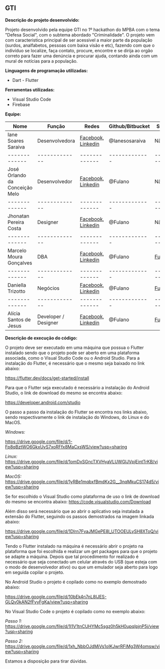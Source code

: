 ## GTI
**Descrição do projeto desenvolvido:** 

Projeto desenvolvido pela equipe GTI no 1º hackathon do MPBA com o tema "Defesa Social", 
com o subtema abordado "Criminalidade". O projeto vem com caracteristica principal de ser acessivel
a maior parte da população (surdos, analfabetos, pessoas com baixa visão e etc), fazendo com que o indivíduo se localize,
faça contato, procure, encontre e se dirija ao orgão correto para fazer uma denúncia e procurar ajuda, contando ainda 
com um mural de notícias para a população.

**Linguagens de programação utilizadas:**
- Dart - Flutter

**Ferramentas utilizadas:**
- Visual Studio Code
- Firebase

**Equipe:**

| Nome | Função | Redes | Github/Bitbucket | Site pessoal |
| ------------- | ------------- | ------------- | ------------- | ------------- | 
|  Iane Soares Saraiva  | Desenvolvedora | [Facebook](https://www.facebook.com/iane.soares.144), [Linkedin](https://www.linkedin.com/in/iane-soares-saraiva-600584196/) | @Ianesosaraiva | Não possui |
| ------------- | ------------- | ------------- | ------------- | ------------- |
|  José Orlando da Conceição Melo  | Desenvolvedor  | [Facebook](https://www.facebook.com/MPBA), [Linkedin](https://br.linkedin.com/pub/MPBA) | @Fulano | Não Possui |
| ------------- | ------------- | ------------- | ------------- | ------------- | 
|  Jhonatan Pereira Costa  | Designer  | [Facebook](https://www.facebook.com/MPBA), [Linkedin](https://br.linkedin.com/pub/MPBA) | @Fulano | Não Possui |
| ------------- | ------------- | ------------- | ------------- | ------------- | 
|  Marcelo Moura Gonçalves  | DBA  | [Facebook](https://www.facebook.com/MPBA), [Linkedin](https://br.linkedin.com/pub/MPBA) | @Fulano | [Fulano.com.br](http://https://mpba.mp.br/) |
| ------------- | ------------- | ------------- | ------------- | ------------- | 
|  Daniella Trizotto | Negócios  | [Facebook](https://www.facebook.com/MPBA), [Linkedin](https://br.linkedin.com/pub/MPBA) | @Fulano | [Fulano.com.br](http://https://mpba.mp.br/) |
| ------------- | ------------- | ------------- | ------------- | ------------- | 
|  Alícia Santos de Jesus  | Developer / Designer  | [Facebook](https://www.facebook.com/MPBA), [Linkedin](https://br.linkedin.com/pub/MPBA) | @Fulano | [Fulano.com.br](http://https://mpba.mp.br/) | 


**Descrição de execução do código:**

O projeto deve ser executado em uma máquina que possua o Flutter instalado sendo que o projeto pode ser aberto em uma plataforma associada, como o Visual Studio Code ou o Android Studio. 
Para a instalação do Flutter, é necessário que o mesmo seja baixado no link abaixo:

https://flutter.dev/docs/get-started/install

Para que o Flutter seja executado é necessário a instalação do Android Studio, o link de download do mesmo se encontra abaixo:

https://developer.android.com/studio

O passo a passo da instalação do Flutter se encontra nos links abaixo, sendo respectivamente o link de instalação do Windows, do Linux e do MacOS.

*Windows:*

https://drive.google.com/file/d/1-Fp8qBztWO6GkxUvS7xoRFfx8MaCxsWS/view?usp=sharing 

*Linux:*
https://drive.google.com/file/d/1omDxSGncTXVHyaVLUWGlJVpjEintTrKB/view?usp=sharing

*MacOS:*
https://drive.google.com/file/d/1yRBe1mqbxfBmdKx2G__3nqMkuCS174d5/view?usp=sharing 


Se for escolhido o Visual Studio como plataforma de uso o link de download do mesmo se encontra abaixo:
https://code.visualstudio.com/Download

Além disso será necessário que ao abrir o aplicativo seja instalada a extensão do Flutter, seguindo os passos demostrados na imagem linkada abaixo:

https://drive.google.com/file/d/1Dlrn7FvaJMGePE8l_UTOOEULySH8XToQ/view?usp=sharing

Tendo o Flutter instalado na máquina é necessário abrir o projeto na plataforma que foi escolhida e realizar um get packages para que o projeto se adapte a máquina. 
Depois que tal procedimento for realizado é necessário que seja conectado um celular através do USB (que esteja com o modo de desenvolvedor ativo) ou que um emulador seja aberto para logo em seguida copilar o projeto.

No Android Studio o projeto é copilado como no exemplo demostrado abaixo:

https://drive.google.com/file/d/10bEk4n7nL8IJES-GLQv0kAN2fFvyFgKa/view?usp=sharing

No Visual Studio Code o projeto é copilado como no exemplo abaixo:

*Passo 1:*
https://drive.google.com/file/d/1l1V1tnCUHYMc5sgz0h5kH0upqIpjnP5j/view?usp=sharing

*Passo 2:*
https://drive.google.com/file/d/1xh_NbbOJdMjVs1oIKJwrRFiMg3W4omsw/view?usp=sharing

Estamos a disposição para tirar dúvidas.
